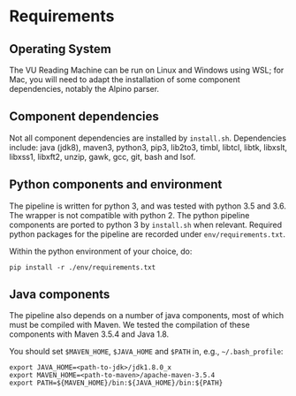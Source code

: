 # Requirements
## Operating System
The VU Reading Machine can be run on Linux and Windows using WSL; for Mac, you will need to adapt the installation of some component dependencies, notably the Alpino parser.

## Component dependencies
Not all component dependencies are installed by `install.sh`. Dependencies include: java (jdk8), maven3, python3, pip3, lib2to3, timbl, libtcl, libtk, libxslt, libxss1, libxft2, unzip, gawk, gcc, git, bash and lsof.

## Python components and environment
The pipeline is written for python 3, and was tested with python 3.5 and 3.6. The wrapper is not compatible with python 2. The python pipeline components are ported to python 3 by `install.sh` when relevant. Required python packages for the pipeline are recorded under `env/requirements.txt`.

Within the python environment of your choice, do:
```
pip install -r ./env/requirements.txt
```

## Java components 
The pipeline also depends on a number of java components, most of which must be compiled with Maven. We tested the compilation of these components with Maven 3.5.4 and Java 1.8.

You should set `$MAVEN_HOME`, `$JAVA_HOME` and `$PATH` in, e.g., `~/.bash_profile`:
```shell
export JAVA_HOME=<path-to-jdk>/jdk1.8.0_x
export MAVEN_HOME=<path-to-maven>/apache-maven-3.5.4
export PATH=${MAVEN_HOME}/bin:${JAVA_HOME}/bin:${PATH}
``` 
